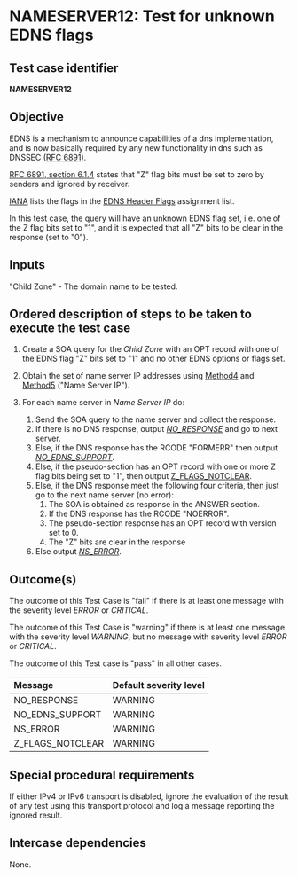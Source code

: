 # NAMESERVER12: Test for unknown EDNS flags

## Test case identifier
**NAMESERVER12** 

## Objective

EDNS is a mechanism to announce capabilities of a dns implementation,
and is now basically required by any new functionality in dns such as
DNSSEC ([RFC 6891]).

[RFC 6891, section 6.1.4] states that "Z" flag bits must be set to 
zero by senders and ignored by receiver.

[IANA] lists the flags in the [EDNS Header Flags] assignment list.

In this test case, the query will have an unknown EDNS flag set, i.e.
one of the Z flag bits set to "1", and it is expected that all "Z" 
bits to be clear in the response (set to "0").

## Inputs

"Child Zone" - The domain name to be tested.

## Ordered description of steps to be taken to execute the test case

1. Create a SOA query for the *Child Zone* with an OPT record with 
   one of the EDNS flag "Z" bits set to "1" and no other EDNS options or 
   flags set.

2. Obtain the set of name server IP addresses using [Method4] and [Method5]
   ("Name Server IP").

3. For each name server in *Name Server IP* do:
   1. Send the SOA query to the name server and collect the response.
   2. If there is no DNS response, output *[NO_RESPONSE]* and go to
      next server.
   3. Else, if the DNS response has the RCODE "FORMERR" then output
      *[NO_EDNS_SUPPORT]*.
   4. Else, if the pseudo-section has an OPT record with one or more Z 
      flag bits being set to "1", then output [Z_FLAGS_NOTCLEAR]. 
   5. Else, if the DNS response meet the following four criteria,
      then just go to the next name server (no error):
      1. The SOA is obtained as response in the ANSWER section.
      2. If the DNS response has the RCODE "NOERROR".
      3. The pseudo-section response has an OPT record with version set to 0.
      4. The "Z" bits are clear in the response
   6. Else output *[NS_ERROR]*.
 
## Outcome(s)

The outcome of this Test Case is "fail" if there is at least one message
with the severity level *ERROR* or *CRITICAL*.

The outcome of this Test Case is "warning" if there is at least one message
with the severity level *WARNING*, but no message with severity level
*ERROR* or *CRITICAL*.

The outcome of this Test case is "pass" in all other cases.

Message                           | Default severity level
:---------------------------------|:----------------------------
NO_RESPONSE                       | WARNING
NO_EDNS_SUPPORT                   | WARNING
NS_ERROR                          | WARNING     
Z_FLAGS_NOTCLEAR                  | WARNING

## Special procedural requirements

If either IPv4 or IPv6 transport is disabled, ignore the evaluation of the
result of any test using this transport protocol and log a message reporting
the ignored result.

## Intercase dependencies

None.



[EDNS Header Flags]: https://www.iana.org/assignments/dns-parameters/dns-parameters.xhtml#dns-parameters-13
[IANA]: https://www.iana.org/
[Method4]: ../Methods.md#method-4-obtain-glue-address-records-from-parent
[Method5]: ../Methods.md#method-5-obtain-the-name-server-address-records-from-child
[NO_EDNS_SUPPORT]: #outcomes
[NO_RESPONSE]: #outcomes
[NS_ERROR]: #outcomes
[RFC 6891, section 6.1.4]: https://tools.ietf.org/html/rfc6891#section-6.1.2
[RFC 6891]: https://tools.ietf.org/html/rfc6891
[Z_FLAGS_NOTCLEAR]: #outcomes
